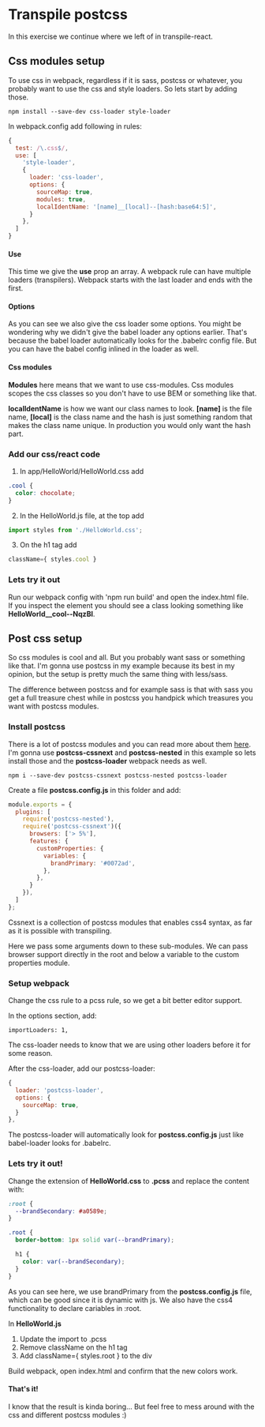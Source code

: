 # Transpile postcss

In this exercise we continue where we left of in transpile-react.

## Css modules setup

To use css in webpack, regardless if it is sass, postcss or whatever, you probably want to use the css and style loaders. So lets start by adding those.

````text
npm install --save-dev css-loader style-loader
````

In webpack.config add following in rules:
```javascript
{
  test: /\.css$/,
  use: [
    'style-loader',
    {
      loader: 'css-loader',
      options: {
        sourceMap: true,
        modules: true,
        localIdentName: '[name]__[local]--[hash:base64:5]',
      }
    },
  ]
}
```
#### Use
This time we give the **use** prop an array. A webpack rule can have multiple loaders (transpilers). Webpack starts with the last loader and ends with the first.

#### Options
As you can see we also give the css loader some options. You might be wondering why we didn't give the babel loader any options earlier. That's because the babel loader automatically looks for the .babelrc config file. But you can have the babel config inlined in the loader as well.

#### Css modules
**Modules** here means that we want to use css-modules. Css modules scopes the css classes so you don't have to use BEM or something like that.

**localIdentName** is how we want our class names to look. **[name]** is the file name, **[local]** is the class name and the hash is just something random that makes the class name unique. In production you would only want the hash part.

### Add our css/react code

1. In app/HelloWorld/HelloWorld.css add
```css
.cool {
  color: chocolate;
}
```
2. In the HelloWorld.js file, at the top add 
```javascript
import styles from './HelloWorld.css';
```
3. On the h1 tag add 
````javascript
className={ styles.cool }
````

### Lets try it out

Run our webpack config with 'npm run build' and open the index.html file. <br>
If you inspect the element you should see a class looking something like **HelloWorld__cool--NqzBl**.

## Post css setup

So css modules is cool and all. But you probably want sass or something like that. I'm gonna use postcss in my example because its best in my opinion, but the setup is pretty much the same thing with less/sass.

The difference between postcss and for example sass is that with sass you get a full treasure chest while in postcss you handpick which treasures you want with postcss modules.

### Install postcss

There is a lot of postcss modules and you can read more about them [here](https://github.com/postcss/postcss). I'm gonna use **postcss-cssnext** and **postcss-nested** in this example so lets install those and the **postcss-loader** webpack needs as well.

```text
npm i --save-dev postcss-cssnext postcss-nested postcss-loader
```

Create a file **postcss.config.js** in this folder and add:
````javascript
module.exports = {
  plugins: [
    require('postcss-nested'),
    require('postcss-cssnext')({
      browsers: ['> 5%'],
      features: {
        customProperties: {
          variables: {
            brandPrimary: '#0072ad',
          },
        },
      }
    }),
  ]
};
````

Cssnext is a collection of postcss modules that enables css4 syntax, as far as it is possible with transpiling.

Here we pass some arguments down to these sub-modules. 
We can pass browser support directly in the root and below a variable to the custom properties module.

### Setup webpack

Change the css rule to a pcss rule, so we get a bit better editor support.

In the options section, add:
```text
importLoaders: 1,
```
The css-loader needs to know that we are using other loaders before it for some reason.

After the css-loader, add our postcss-loader:
````javascript
{
  loader: 'postcss-loader',
  options: {
    sourceMap: true,
  }
},
````

The postcss-loader will automatically look for **postcss.config.js** just like babel-loader looks for .babelrc.

### Lets try it out!

Change the extension of **HelloWorld.css** to **.pcss** and replace the content with:

```css
:root {
  --brandSecondary: #a0589e;
}

.root {
  border-bottom: 1px solid var(--brandPrimary);

  h1 {
    color: var(--brandSecondary);
  }
}
```

As you can see here, we use brandPrimary from the **postcss.config.js** file, which can be good since it is dynamic with js. We also have the css4 functionality to declare cariables in :root.

In **HelloWorld.js**
1. Update the import to .pcss
2. Remove className on the h1 tag
3. Add className={ styles.root } to the div

Build webpack, open index.html and confirm that the new colors work.

#### That's it!

I know that the result is kinda boring... But feel free to mess around with the css and different postcss modules :)
